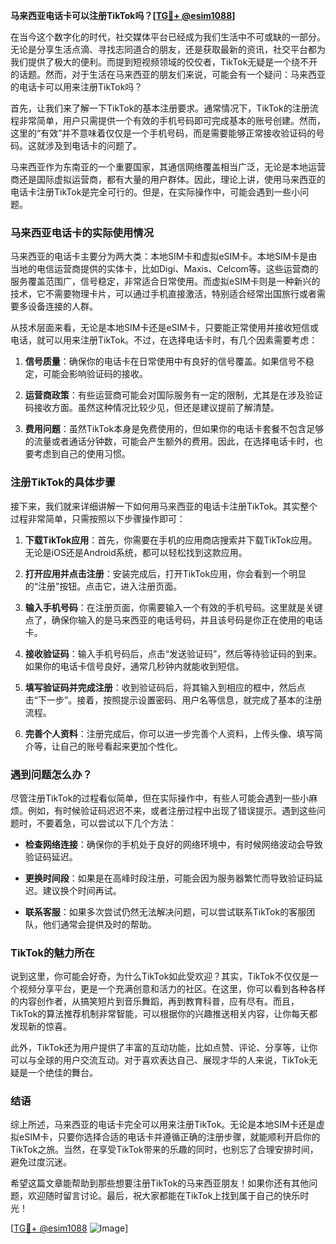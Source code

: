 **马来西亚电话卡可以注册TikTok吗？[[TG💪+ @esim1088](https://t.me/s/esim1088)]**

在当今这个数字化的时代，社交媒体平台已经成为我们生活中不可或缺的一部分。无论是分享生活点滴、寻找志同道合的朋友，还是获取最新的资讯，社交平台都为我们提供了极大的便利。而提到短视频领域的佼佼者，TikTok无疑是一个绕不开的话题。然而，对于生活在马来西亚的朋友们来说，可能会有一个疑问：马来西亚的电话卡可以用来注册TikTok吗？

首先，让我们来了解一下TikTok的基本注册要求。通常情况下，TikTok的注册流程非常简单，用户只需提供一个有效的手机号码即可完成基本的账号创建。然而，这里的“有效”并不意味着仅仅是一个手机号码，而是需要能够正常接收验证码的号码。这就涉及到电话卡的问题了。

马来西亚作为东南亚的一个重要国家，其通信网络覆盖相当广泛，无论是本地运营商还是国际虚拟运营商，都有大量的用户群体。因此，理论上讲，使用马来西亚的电话卡注册TikTok是完全可行的。但是，在实际操作中，可能会遇到一些小问题。

### 马来西亚电话卡的实际使用情况

马来西亚的电话卡主要分为两大类：本地SIM卡和虚拟eSIM卡。本地SIM卡是由当地的电信运营商提供的实体卡，比如Digi、Maxis、Celcom等。这些运营商的服务覆盖范围广，信号稳定，非常适合日常使用。而虚拟eSIM卡则是一种新兴的技术，它不需要物理卡片，可以通过手机直接激活，特别适合经常出国旅行或者需要多设备连接的人群。

从技术层面来看，无论是本地SIM卡还是eSIM卡，只要能正常使用并接收短信或电话，就可以用来注册TikTok。不过，在选择电话卡时，有几个因素需要考虑：

1. **信号质量**：确保你的电话卡在日常使用中有良好的信号覆盖。如果信号不稳定，可能会影响验证码的接收。
   
2. **运营商政策**：有些运营商可能会对国际服务有一定的限制，尤其是在涉及验证码接收方面。虽然这种情况比较少见，但还是建议提前了解清楚。

3. **费用问题**：虽然TikTok本身是免费使用的，但如果你的电话卡套餐不包含足够的流量或者通话分钟数，可能会产生额外的费用。因此，在选择电话卡时，也要考虑到自己的使用习惯。

### 注册TikTok的具体步骤

接下来，我们就来详细讲解一下如何用马来西亚的电话卡注册TikTok。其实整个过程非常简单，只需按照以下步骤操作即可：

1. **下载TikTok应用**：首先，你需要在手机的应用商店搜索并下载TikTok应用。无论是iOS还是Android系统，都可以轻松找到这款应用。

2. **打开应用并点击注册**：安装完成后，打开TikTok应用，你会看到一个明显的“注册”按钮。点击它，进入注册页面。

3. **输入手机号码**：在注册页面，你需要输入一个有效的手机号码。这里就是关键点了，确保你输入的是马来西亚的电话号码，并且该号码是你正在使用的电话卡。

4. **接收验证码**：输入手机号码后，点击“发送验证码”，然后等待验证码的到来。如果你的电话卡信号良好，通常几秒钟内就能收到短信。

5. **填写验证码并完成注册**：收到验证码后，将其输入到相应的框中，然后点击“下一步”。接着，按照提示设置密码、用户名等信息，就完成了基本的注册流程。

6. **完善个人资料**：注册完成后，你可以进一步完善个人资料，上传头像、填写简介等，让自己的账号看起来更加个性化。

### 遇到问题怎么办？

尽管注册TikTok的过程看似简单，但在实际操作中，有些人可能会遇到一些小麻烦。例如，有时候验证码迟迟不来，或者注册过程中出现了错误提示。遇到这些问题时，不要着急，可以尝试以下几个方法：

- **检查网络连接**：确保你的手机处于良好的网络环境中，有时候网络波动会导致验证码延迟。
  
- **更换时间段**：如果是在高峰时段注册，可能会因为服务器繁忙而导致验证码延迟。建议换个时间再试。

- **联系客服**：如果多次尝试仍然无法解决问题，可以尝试联系TikTok的客服团队，他们通常会提供及时的帮助。

### TikTok的魅力所在

说到这里，你可能会好奇，为什么TikTok如此受欢迎？其实，TikTok不仅仅是一个视频分享平台，更是一个充满创意和活力的社区。在这里，你可以看到各种各样的内容创作者，从搞笑短片到音乐舞蹈，再到教育科普，应有尽有。而且，TikTok的算法推荐机制非常智能，可以根据你的兴趣推送相关内容，让你每天都发现新的惊喜。

此外，TikTok还为用户提供了丰富的互动功能，比如点赞、评论、分享等，让你可以与全球的用户交流互动。对于喜欢表达自己、展现才华的人来说，TikTok无疑是一个绝佳的舞台。

### 结语

综上所述，马来西亚的电话卡完全可以用来注册TikTok。无论是本地SIM卡还是虚拟eSIM卡，只要你选择合适的电话卡并遵循正确的注册步骤，就能顺利开启你的TikTok之旅。当然，在享受TikTok带来的乐趣的同时，也别忘了合理安排时间，避免过度沉迷。

希望这篇文章能帮助到那些想要注册TikTok的马来西亚朋友！如果你还有其他问题，欢迎随时留言讨论。最后，祝大家都能在TikTok上找到属于自己的快乐时光！

[[TG💪+ @esim1088](https://t.me/s/esim1088) ![Image](https://i.postimg.cc/4NQfJmqS/Snipaste-2025-05-13-00-14-12.png)]